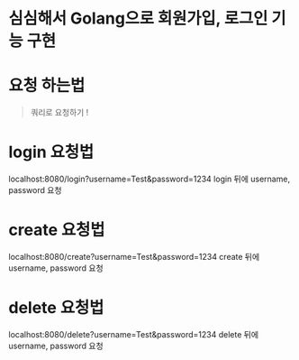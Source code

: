 # 심심해서 Golang으로 회원가입, 로그인 기능 구현

# 요청 하는법
> 쿼리로 요청하기 !

# login 요청법 
localhost:8080/login?username=Test&password=1234
login 뒤에 username, password 요청

# create 요청법
localhost:8080/create?username=Test&password=1234
create 뒤에 username, password 요청

# delete 요청법
localhost:8080/delete?username=Test&password=1234
delete 뒤에 username, password 요청
